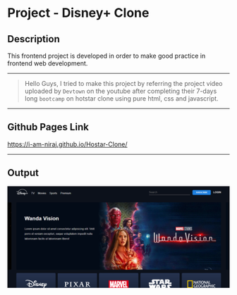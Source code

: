 # Project - Disney+ Clone 

## Description
This frontend project is developed in order to make good practice in frontend web development.

---

>Hello Guys, I tried to make this project by referring the project video uploaded by ```Devtown``` on the youtube after completing their 7-days long ```bootcamp``` on hotstar clone using pure html, css and javascript. 

---
## Github Pages Link
https://i-am-niraj.github.io/Hostar-Clone/

---

## Output
      

![Output](images/Capture.PNG)